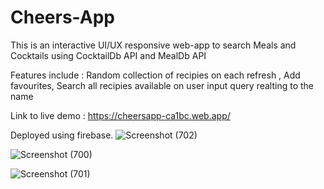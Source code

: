 # Cheers-App
This is an interactive UI/UX responsive web-app to search Meals and Cocktails using CocktailDb API and MealDb API 

Features include : Random collection of recipies on each refresh ,
                   Add favourites,
                   Search all recipies available on user input query realting to the name


Link to live demo : https://cheersapp-ca1bc.web.app/


Deployed using firebase.
![Screenshot (702)](https://github.com/Arpit-Sagar/Cheers-App/assets/96679459/d87ab3ad-89fb-42ff-802e-e4c25fbbac5a)

![Screenshot (700)](https://github.com/Arpit-Sagar/Cheers-App/assets/96679459/c8d0dc6a-705b-4be8-a624-a315ada0f035)

![Screenshot (701)](https://github.com/Arpit-Sagar/Cheers-App/assets/96679459/e2b22ff1-d500-4a75-b6fb-d377e18ea836)

